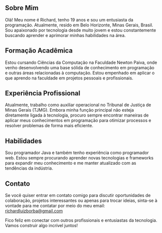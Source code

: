 

## Sobre Mim

Olá! Meu nome é Richard, tenho 19 anos e sou um entusiasta da programação. Atualmente, resido em Belo Horizonte, Minas Gerais, Brasil. Sou apaixonado por tecnologia desde muito jovem e estou constantemente buscando aprender e aprimorar minhas habilidades na área.

## Formação Acadêmica

Estou cursando Ciências da Computação na Faculdade Newton Paiva, onde venho desenvolvendo uma base sólida de conhecimento em programação e outras áreas relacionadas à computação. Estou empenhado em aplicar o que aprendo na faculdade em projetos pessoais e profissionais.

## Experiência Profissional

Atualmente, trabalho como auxiliar operacional no Tribunal de Justiça de Minas Gerais (TJMG). Embora minha função principal não esteja diretamente ligada à tecnologia, procuro sempre encontrar maneiras de aplicar meus conhecimentos em programação para otimizar processos e resolver problemas de forma mais eficiente.

## Habilidades

Sou programador Java e também tenho experiência como programador web. Estou sempre procurando aprender novas tecnologias e frameworks para expandir meu conhecimento e me manter atualizado com as tendências da indústria.

## Contato

Se você quiser entrar em contato comigo para discutir oportunidades de colaboração, projetos interessantes ou apenas para trocar ideias, sinta-se à vontade para me contatar por meio do meu email: richardluizborba@gmail.com

Fico feliz em conectar com outros profissionais e entusiastas da tecnologia. Vamos construir algo incrível juntos!





